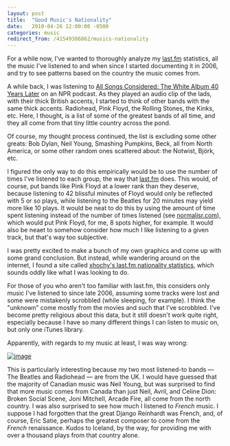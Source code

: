 ```yaml
---
layout: post
title:  "Good Music's Nationality"
date:   2010-04-26 12:00:00 -0500
categories: music
redirect_from: /41549386862/musics-nationality
---
```


For a while now, I've wanted to thoroughly analyze my [last.fm](http://last.fm/user/thelowlypeon)&nbsp;statistics, all the music I've listened to and when since I started documenting it in 2006, and try to see patterns based on the country the music comes from.

A while back, I was listening to [All Songs Considered: The White Album 40 Years Later](http://www.npr.org/templates/story/story.php?storyId=97391032)&nbsp;on an NPR podcast. As they played an audio clip of the lads, with their thick British accents, I started to think of other bands with the same thick accents. Radiohead, Pink Floyd, the Rolling Stones, the Kinks, etc. Here, I thought, is a list of some of the greatest bands of all time, and they all come from that tiny little country across the pond.

Of course, my thought process continued, the list is excluding some other greats: Bob Dylan, Neil Young, Smashing Pumpkins, Beck, all from North America, or some other random ones scattered about: the Notwist, Björk, etc.

I figured the only way to do this empirically would be to use the number of times I've listened to each group, the way that [last.fm](http://last.fm)&nbsp;does. This would, of course, put bands like Pink Floyd at a lower rank than they deserve, because listening to 42 blissful minutes of Floyd would only be reflected with 5 or so plays, while listening to the Beatles for 20 minutes may yield more like 10 plays. It would be neat to do this by using the amount of time spent listening instead of the number of times listened (see [normalisr.com](http://www.normalisr.com/?username=thelowlypeon&amp;amp;layout=list&amp;amp;chart=artist&amp;amp;type=overall)), which would put Pink Floyd, for me, 8 spots higher, for example. It would also be neaet to somehow consider how much I like listening to a given track, but that's way too subjective.

I was pretty excited to make a bunch of my own graphics and come up with some grand conclusion. But instead, while wandering around on the internet, I found a site called [xhochy's last.fm nationality statistics](http://xhochy.org/lastfm-nationstats/index.html?user=thelowlypeon), which sounds oddly like what I was looking to do.

For those of you who aren't too familiar with last.fm, this considers only music I've listened to since late 2006, assuming some tracks were lost and some were mistakenly scrobbled (while sleeping, for example). I think the "unknown" come mostly from the movies and such that I've scrobbled. I've become pretty religious about this data, but it still doesn't work quite right, especially because I have so many different things I can listen to music on, but only one iTunes library.

Apparently, with regards to my music at least, I was way wrong:

[ ](http://xhochy.org/lastfm-nationstats/index.html?user=thelowlypeon)
[![image](http://xhochy.org/lastfm-nationstats/ajax/user/thelowlypeon.png-big)](http://xhochy.org/lastfm-nationstats/index.html?user=thelowlypeon)

This is particularly interesting because my two most listened-to bands — The Beatles and Radiohead — are from the UK. I would have guessed that the majority of Canadian music was Neil Young, but was surprised to find that more music comes from Canada than just Neil, Avril, and Celine Dion: Broken Social Scene, Joni Mitchell, Arcade Fire, all come from the north country. I was also surprised to see how much I listened to _French_&nbsp;music. I suppose I had forgotten that the great Django Reinhardt was French, and, of course, Eric Satie, perhaps the greatest composer to come from the _French_&nbsp;renaissance. Kudos to Iceland, by the way, for providing me with over a thousand plays from that country alone.
